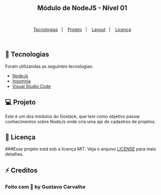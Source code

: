 <div align="center" width="450px">
  <h2> Módulo de NodeJS - Nível 01 </h2>
 </div>
 
 &nbsp;

<p align="center">
  <a href="#rocket-tecnologias">Tecnologias</a>&nbsp;&nbsp;&nbsp;|&nbsp;&nbsp;&nbsp;
  <a href="#-projeto">Projeto</a>&nbsp;&nbsp;&nbsp;|&nbsp;&nbsp;&nbsp;
  <a href="#-layout">Layout</a>&nbsp;&nbsp;&nbsp;|&nbsp;&nbsp;&nbsp;
  <a href="#memo-licença">Licença</a>
</p>

<br>

## 🚀 Tecnologias

Foram utilizandas as seguintes tecnologias:

- [NodeJs](https://nodejs.org/en/)
- [Insomnia](https://insomnia.rest/)
- [Visual Studio Code](https://code.visualstudio.com/)

## 💻 Projeto

Este é um dos módulos do Gostack, que tem como objetivo passar conhecimentos sobre NodeJs onde cria uma api de cadastros de projetos.

## 📝 Licença

###Esse projeto está sob a licença MIT. Veja o arquivo [LICENSE](LICENSE.md) para mais detalhes.

## ⚡ Creditos

### Feito com 💜 by Gustavo Carvalho
